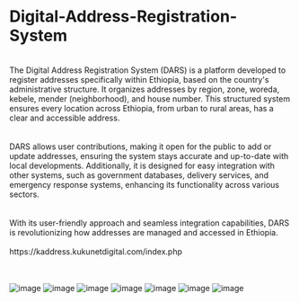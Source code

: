 # Digital-Address-Registration-System
<br>
The Digital Address Registration System (DARS) is a platform developed to register addresses specifically within Ethiopia, based on the country's administrative structure. It organizes addresses by region, zone, woreda, kebele, mender (neighborhood), and house number. This structured system ensures every location across Ethiopia, from urban to rural areas, has a clear and accessible address.
<br><br><br>
DARS allows user contributions, making it open for the public to add or update addresses, ensuring the system stays accurate and up-to-date with local developments. Additionally, it is designed for easy integration with other systems, such as government databases, delivery services, and emergency response systems, enhancing its functionality across various sectors.
<br><br><br>
With its user-friendly approach and seamless integration capabilities, DARS is revolutionizing how addresses are managed and accessed in Ethiopia.<br><br>
https://kaddress.kukunetdigital.com/index.php
<br><br><br>


![image](https://github.com/user-attachments/assets/a3550e2f-e44d-46f8-bdd5-1147d098ff18)
![image](https://github.com/user-attachments/assets/eb14fc83-23fe-4a29-be2e-1e8452a9650a)
![image](https://github.com/user-attachments/assets/478f4797-8a07-4211-a612-10a0ee31e96b)
![image](https://github.com/user-attachments/assets/f05a3351-963a-4f33-9d24-3c7877c4b64a)
![image](https://github.com/user-attachments/assets/e197dc6d-7b1a-441a-b873-ed64a26e1def)
![image](https://github.com/user-attachments/assets/ac7d9a8a-3e44-4f92-aabe-69a936698eed)
![image](https://github.com/user-attachments/assets/444def37-83a4-4b06-ac79-8443e93fee5f)

